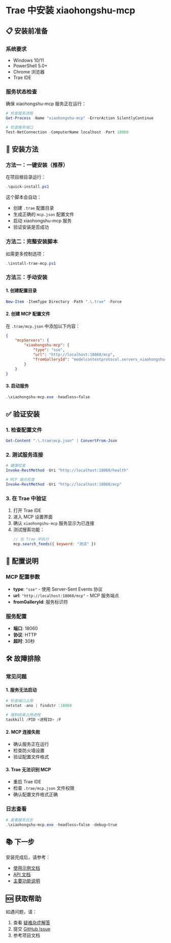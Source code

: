 # Trae 中安装 xiaohongshu-mcp

## 📋 安装前准备

### 系统要求
- Windows 10/11
- PowerShell 5.0+
- Chrome 浏览器
- Trae IDE

### 服务状态检查
确保 xiaohongshu-mcp 服务正在运行：
```powershell
# 检查服务进程
Get-Process -Name "xiaohongshu-mcp" -ErrorAction SilentlyContinue

# 检查服务端口
Test-NetConnection -ComputerName localhost -Port 18060
```

## 🚀 安装方法

### 方法一：一键安装（推荐）

在项目根目录运行：
```powershell
.\quick-install.ps1
```

这个脚本会自动：
- 创建 `.trae` 配置目录
- 生成正确的 `mcp.json` 配置文件
- 启动 xiaohongshu-mcp 服务
- 验证安装是否成功

### 方法二：完整安装脚本

如需更多控制选项：
```powershell
.\install-trae-mcp.ps1
```

### 方法三：手动安装

#### 1. 创建配置目录
```powershell
New-Item -ItemType Directory -Path ".\.trae" -Force
```

#### 2. 创建 MCP 配置文件
在 `.trae/mcp.json` 中添加以下内容：
```json
{
    "mcpServers": {
        "xiaohongshu-mcp": {
            "type": "sse",
            "url": "http://localhost:18060/mcp",
            "fromGalleryId": "modelcontextprotocol.servers_xiaohongshu-mcp"
        }
    }
}
```

#### 3. 启动服务
```powershell
.\xiaohongshu-mcp.exe -headless=false
```

## ✅ 验证安装

### 1. 检查配置文件
```powershell
Get-Content ".\.trae\mcp.json" | ConvertFrom-Json
```

### 2. 测试服务连接
```powershell
# 健康检查
Invoke-RestMethod -Uri "http://localhost:18060/health"

# MCP 端点检查
Invoke-RestMethod -Uri "http://localhost:18060/mcp"
```

### 3. 在 Trae 中验证
1. 打开 Trae IDE
2. 进入 MCP 设置界面
3. 确认 `xiaohongshu-mcp` 服务显示为已连接
4. 测试搜索功能：
   ```javascript
   // 在 Trae 中执行
   mcp.search_feeds({ keyword: "测试" })
   ```

## 🔧 配置说明

### MCP 配置参数
- **type**: `"sse"` - 使用 Server-Sent Events 协议
- **url**: `"http://localhost:18060/mcp"` - MCP 服务端点
- **fromGalleryId**: 服务标识符

### 服务配置
- **端口**: 18060
- **协议**: HTTP
- **超时**: 30秒

## 🛠️ 故障排除

### 常见问题

#### 1. 服务无法启动
```powershell
# 检查端口占用
netstat -ano | findstr :18060

# 强制结束占用进程
taskkill /PID <进程ID> /F
```

#### 2. MCP 连接失败
- 确认服务正在运行
- 检查防火墙设置
- 验证配置文件格式

#### 3. Trae 无法识别 MCP
- 重启 Trae IDE
- 检查 `.trae/mcp.json` 文件权限
- 确认配置文件格式正确

### 日志查看
```powershell
# 查看服务日志
.\xiaohongshu-mcp.exe -headless=false -debug=true
```

## 📚 下一步

安装完成后，请参考：
- [使用示例文档](./TRAE_USAGE_EXAMPLES.md)
- [API 文档](./docs/API.md)
- [主要功能说明](./README.md)

## 🆘 获取帮助

如遇问题，请：
1. 查看 [疑难杂症解答](https://github.com/xpzouying/xiaohongshu-mcp/issues/56)
2. 提交 [GitHub Issue](https://github.com/xpzouying/xiaohongshu-mcp/issues)
3. 参考项目文档